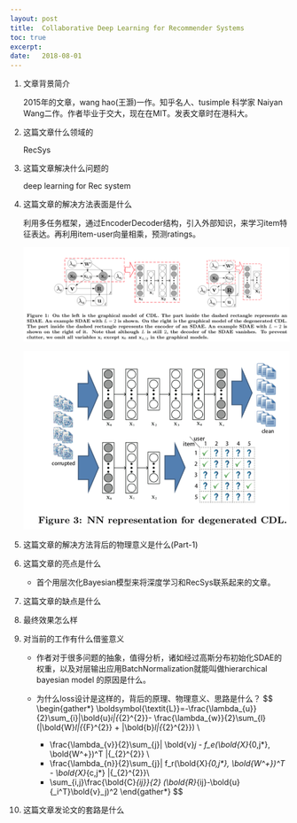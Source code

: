 ```yaml
---
layout: post
title:  Collaborative Deep Learning for Recommender Systems
toc: true 
excerpt: 
date:   2018-08-01
---
```


1. 文章背景简介

   2015年的文章，wang hao(王灏)一作。知乎名人、tusimple 科学家 Naiyan Wang二作。作者毕业于交大，现在在MIT。发表文章时在港科大。

2. 这篇文章什么领域的

   RecSys

3. 这篇文章解决什么问题的

   deep learning for Rec system

4. 这篇文章的解决方法表面是什么

   利用多任务框架，通过EncoderDecoder结构，引入外部知识，来学习item特征表达。再利用item-user向量相乘，预测ratings。

   ![image-20180801135823359](./static/pics/2018-08-01-cdl.png)

   ![image-20180801135900227](./static/pics/2018-08-01-cdl-2.png)

5. 这篇文章的解决方法背后的物理意义是什么(Part-1)

   

6. 这篇文章的亮点是什么

   - 首个用层次化Bayesian模型来将深度学习和RecSys联系起来的文章。

7. 这篇文章的缺点是什么

8. 最终效果怎么样

9. 对当前的工作有什么借鉴意义

   - 作者对于很多问题的抽象，值得分析，诸如经过高斯分布初始化SDAE的权重，以及对层输出应用BatchNormalization就能叫做hierarchical bayesian model 的原因是什么。

   - 为什么loss设计是这样的，背后的原理、物理意义、思路是什么？
     $$
     \begin{gather*}
     \boldsymbol{\textit{L}}=-\frac{\lambda_{u}}{2}\sum_{i}\|\bold{u}_i\|{_{2}^{2}}- \frac{\lambda_{w}}{2}\sum_{l}(\|\bold{W}_l\|{_{F}^{2}} + \|\bold{b}_l\|{_{2}^{2}}) \\
     - \frac{\lambda_{v}}{2}\sum_{j}\| \bold{v}_j - f_e(\bold{X}_{0,j*}, \bold{W^+})^T   \|{_{2}^{2}} \\
     - \frac{\lambda_{n}}{2}\sum_{j}\|  f_r(\bold{X}_{0,j*}, \bold{W^+})^T - \bold{X}_{c,j*}   \|{_{2}^{2}}\\
     - \sum_{i,j}\frac{\bold{C}_{ij}}{2} (\bold{R}_{ij}-\bold{u}{_i^T}\bold{v}_j)^2
     \end{gather*}
     $$
     

10. 这篇文章发论文的套路是什么


